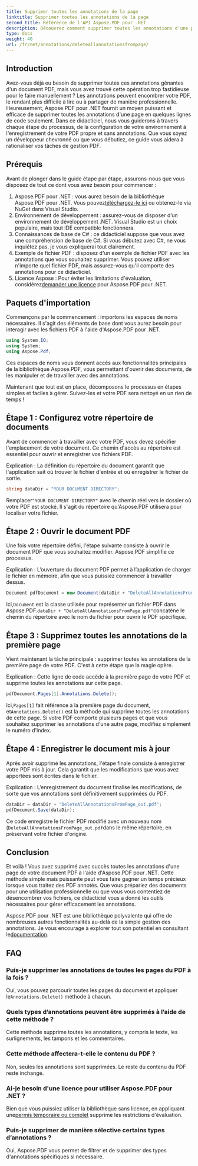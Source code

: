 ```yaml
---
title: Supprimer toutes les annotations de la page
linktitle: Supprimer toutes les annotations de la page
second_title: Référence de l'API Aspose.PDF pour .NET
description: Découvrez comment supprimer toutes les annotations d'une page PDF à l'aide d'Aspose.PDF pour .NET. Suivez notre guide étape par étape pour nettoyer efficacement vos PDF.
type: docs
weight: 40
url: /fr/net/annotations/deleteallannotationsfrompage/
---
```

## Introduction
Avez-vous déjà eu besoin de supprimer toutes ces annotations gênantes d'un document PDF, mais vous avez trouvé cette opération trop fastidieuse pour le faire manuellement ? Les annotations peuvent encombrer votre PDF, le rendant plus difficile à lire ou à partager de manière professionnelle. Heureusement, Aspose.PDF pour .NET fournit un moyen puissant et efficace de supprimer toutes les annotations d'une page en quelques lignes de code seulement. Dans ce didacticiel, nous vous guiderons à travers chaque étape du processus, de la configuration de votre environnement à l'enregistrement de votre PDF propre et sans annotations. Que vous soyez un développeur chevronné ou que vous débutiez, ce guide vous aidera à rationaliser vos tâches de gestion PDF.

## Prérequis

Avant de plonger dans le guide étape par étape, assurons-nous que vous disposez de tout ce dont vous avez besoin pour commencer :

1.  Aspose.PDF pour .NET : vous aurez besoin de la bibliothèque Aspose.PDF pour .NET. Vous pouvez[téléchargez-le ici](https://releases.aspose.com/pdf/net/) ou obtenez-le via NuGet dans Visual Studio.
2. Environnement de développement : assurez-vous de disposer d’un environnement de développement .NET. Visual Studio est un choix populaire, mais tout IDE compatible fonctionnera.
3. Connaissances de base de C# : ce didacticiel suppose que vous avez une compréhension de base de C#. Si vous débutez avec C#, ne vous inquiétez pas, je vous expliquerai tout clairement.
4. Exemple de fichier PDF : disposez d'un exemple de fichier PDF avec les annotations que vous souhaitez supprimer. Vous pouvez utiliser n'importe quel fichier PDF, mais assurez-vous qu'il comporte des annotations pour ce didacticiel.
5.  Licence Aspose : Pour éviter les limitations d'évaluation, considérez[demander une licence](https://purchase.aspose.com/temporary-license/) pour Aspose.PDF pour .NET.

## Paquets d'importation

Commençons par le commencement : importons les espaces de noms nécessaires. Il s'agit des éléments de base dont vous aurez besoin pour interagir avec les fichiers PDF à l'aide d'Aspose.PDF pour .NET.

```csharp
using System.IO;
using System;
using Aspose.Pdf;
```

Ces espaces de noms vous donnent accès aux fonctionnalités principales de la bibliothèque Aspose.PDF, vous permettant d'ouvrir des documents, de les manipuler et de travailler avec des annotations.

Maintenant que tout est en place, décomposons le processus en étapes simples et faciles à gérer. Suivez-les et votre PDF sera nettoyé en un rien de temps !

## Étape 1 : Configurez votre répertoire de documents

Avant de commencer à travailler avec votre PDF, vous devez spécifier l'emplacement de votre document. Ce chemin d'accès au répertoire est essentiel pour ouvrir et enregistrer vos fichiers PDF.

Explication : La définition du répertoire du document garantit que l'application sait où trouver le fichier d'entrée et où enregistrer le fichier de sortie.

```csharp
string dataDir = "YOUR DOCUMENT DIRECTORY";
```

 Remplacer`"YOUR DOCUMENT DIRECTORY"` avec le chemin réel vers le dossier où votre PDF est stocké. Il s'agit du répertoire qu'Aspose.PDF utilisera pour localiser votre fichier.

## Étape 2 : Ouvrir le document PDF

Une fois votre répertoire défini, l'étape suivante consiste à ouvrir le document PDF que vous souhaitez modifier. Aspose.PDF simplifie ce processus.

Explication : L’ouverture du document PDF permet à l’application de charger le fichier en mémoire, afin que vous puissiez commencer à travailler dessus.

```csharp
Document pdfDocument = new Document(dataDir + "DeleteAllAnnotationsFromPage.pdf");
```

 Ici,`Document` est la classe utilisée pour représenter un fichier PDF dans Aspose.PDF.`dataDir + "DeleteAllAnnotationsFromPage.pdf"`concatène le chemin du répertoire avec le nom du fichier pour ouvrir le PDF spécifique.

## Étape 3 : Supprimez toutes les annotations de la première page

Vient maintenant la tâche principale : supprimer toutes les annotations de la première page de votre PDF. C'est à cette étape que la magie opère.

Explication : Cette ligne de code accède à la première page de votre PDF et supprime toutes les annotations sur cette page.

```csharp
pdfDocument.Pages[1].Annotations.Delete();
```

 Ici,`Pages[1]` fait référence à la première page du document, et`Annotations.Delete()` est la méthode qui supprime toutes les annotations de cette page. Si votre PDF comporte plusieurs pages et que vous souhaitez supprimer les annotations d'une autre page, modifiez simplement le numéro d'index.

## Étape 4 : Enregistrer le document mis à jour

Après avoir supprimé les annotations, l'étape finale consiste à enregistrer votre PDF mis à jour. Cela garantit que les modifications que vous avez apportées sont écrites dans le fichier.

Explication : L’enregistrement du document finalise les modifications, de sorte que vos annotations sont définitivement supprimées du PDF.

```csharp
dataDir = dataDir + "DeleteAllAnnotationsFromPage_out.pdf";
pdfDocument.Save(dataDir);
```

Ce code enregistre le fichier PDF modifié avec un nouveau nom (`DeleteAllAnnotationsFromPage_out.pdf`dans le même répertoire, en préservant votre fichier d'origine.

## Conclusion

Et voilà ! Vous avez supprimé avec succès toutes les annotations d'une page de votre document PDF à l'aide d'Aspose.PDF pour .NET. Cette méthode simple mais puissante peut vous faire gagner un temps précieux lorsque vous traitez des PDF annotés. Que vous prépariez des documents pour une utilisation professionnelle ou que vous vous contentiez de désencombrer vos fichiers, ce didacticiel vous a donné les outils nécessaires pour gérer efficacement les annotations.

 Aspose.PDF pour .NET est une bibliothèque polyvalente qui offre de nombreuses autres fonctionnalités au-delà de la simple gestion des annotations. Je vous encourage à explorer tout son potentiel en consultant le[documentation](https://reference.aspose.com/pdf/net/).

## FAQ

### Puis-je supprimer les annotations de toutes les pages du PDF à la fois ?
 Oui, vous pouvez parcourir toutes les pages du document et appliquer le`Annotations.Delete()` méthode à chacun.

### Quels types d’annotations peuvent être supprimés à l’aide de cette méthode ?
Cette méthode supprime toutes les annotations, y compris le texte, les surlignements, les tampons et les commentaires.

### Cette méthode affectera-t-elle le contenu du PDF ?
Non, seules les annotations sont supprimées. Le reste du contenu du PDF reste inchangé.

### Ai-je besoin d'une licence pour utiliser Aspose.PDF pour .NET ?
 Bien que vous puissiez utiliser la bibliothèque sans licence, en appliquant une[permis temporaire ou complet](https://purchase.aspose.com/temporary-license/) supprime les restrictions d'évaluation.

### Puis-je supprimer de manière sélective certains types d’annotations ?
Oui, Aspose.PDF vous permet de filtrer et de supprimer des types d'annotations spécifiques si nécessaire.